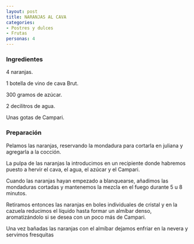 ```yaml
---
layout: post
title: NARANJAS AL CAVA
categories:
- Postres y dulces
- Frutas
personas: 4 
---
```

<h3>Ingredientes</h3>
4 naranjas.

1 botella de vino de cava Brut.

300 gramos de azúcar.

2 decilitros de agua.

Unas gotas de Campari.

<h3>Preparación</h3>
Pelamos las naranjas, reservando la mondadura para cortarla en juliana y agregarla a la cocción.

La pulpa de las naranjas la introducimos en un recipiente donde habremos puesto a hervir el cava, el agua, el azúcar y el Campari.

Cuando las naranjas hayan empezado a blanquearse, añadimos las mondaduras cortadas y mantenemos la mezcla en el fuego durante 5 u 8 minutos.

Retiramos entonces las naranjas en boles individuales de cristal y en la cazuela reducimos el líquido hasta formar un almíbar denso, aromatizándolo si se desea con un poco más de Campari.

Una vez bañadas las naranjas con el almíbar dejamos enfriar en la nevera y servimos fresquitas